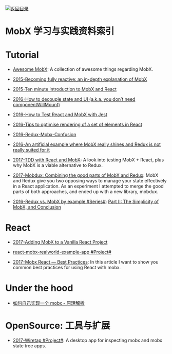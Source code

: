 [![返回目录](https://parg.co/UGo)](https://github.com/wxyyxc1992/Awesome-Reference) 


# MobX 学习与实践资料索引

# Tutorial

* [Awesome MobX](https://github.com/mobxjs/awesome-mobx): A collection of awesome things regarding MobX.

* [2015-Becoming fully reactive: an in-depth explanation of MobX](http://6me.us/3in)

* [2015-Ten minute introduction to MobX and React](https://mobx.js.org/getting-started.html)

* [2016-How to decouple state and UI (a.k.a. you don’t need componentWillMount)](http://6me.us/c0uu)

- [2016-How to Test React and MobX with Jest](https://semaphoreci.com/community/tutorials/how-to-test-react-and-mobx-with-jest)

- [2016-Tips to optimise rendering of a set of elements in React](http://6me.us/Gylrs)

- [2016-Redux-Mobx-Confusion](http://www.robinwieruch.de/redux-mobx-confusion/)

- [2016-An artificial example where MobX really shines and Redux is not really suited for it](http://6me.us/q4oR0C)

- [2017-TDD with React and MobX](http://engineering.pivotal.io/post/tdd-mobx/): A look into testing MobX + React, plus why MobX is a viable alternative to Redux.

* [2017-Mobdux: Combining the good parts of MobX and Redux](https://parg.co/bLd): MobX and Redux give you two opposing ways to manage your state effectively in a React application. As an experiment I attempted to merge the good parts of both approaches, and ended up with a new library, mobdux.

- [2016-Redux vs. MobX by example #Series#](http://6me.us/KfeTad): [Part II: The Simplicity of MobX, and Conclusion](http://6me.us/KfeTad)

# React

* [2017-Adding MobX to a Vanilla React Project](https://dzone.com/articles/adding-mobx-to-a-vanilla-react-project)

* [react-mobx-realworld-example-app #Project#](https://github.com/gothinkster/react-mobx-realworld-example-app)

- [2017-Mobx React — Best Practices](https://medium.com/dailyjs/mobx-react-best-practices-17e01cec4140): In this article I want to show you common best practices for using React with mobx.


# Under the hood

* [如何自己实现一个 mobx - 原理解析](https://zhuanlan.zhihu.com/p/26559530)

# OpenSource: 工具与扩展

* [2017-Wiretap #Project#](https://github.com/Raathigesh/wiretap): A desktop app for inspecting mobx and mobx state tree apps.
